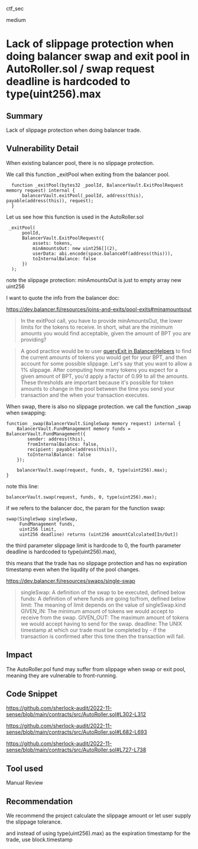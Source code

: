 ctf_sec

medium

# Lack of slippage protection when doing balancer swap and exit pool in AutoRoller.sol / swap request deadline is hardcoded to type(uint256).max

## Summary

Lack of slippage protection when doing balancer trade.

## Vulnerability Detail

When existing balancer pool, there is no slippage protection.

We call this function _exitPool when exiting from the balancer pool.

```solidity
  function _exitPool(bytes32 _poolId, BalancerVault.ExitPoolRequest memory request) internal {
      balancerVault.exitPool(_poolId, address(this), payable(address(this)), request);
  }
```

Let us see how this function is used in the AutoRoller.sol

```solidity
 _exitPool(
      poolId,
      BalancerVault.ExitPoolRequest({
          assets: tokens,
          minAmountsOut: new uint256[](2),
          userData: abi.encode(space.balanceOf(address(this))),
          toInternalBalance: false
      })
  );
```

note the slippage protection:  minAmountsOut is just to empty array new uint256[](2)

I want to quote the info from the balancer doc:

https://dev.balancer.fi/resources/joins-and-exits/pool-exits#minamountsout

> In the exitPool call, you have to provide minAmountsOut, the lower limits for the tokens to receive. In short, what are the minimum amounts you would find acceptable, given the amount of BPT you are providing? 

> A good practice would be to user [queryExit in BalancerHelpers](https://github.com/resources/query-batchswap-join-exit#queryexit) to find the current amounts of tokens you would get for your BPT, and then account for some possible slippage. 
Let's say that you want to allow a 1% slippage. After computing how many tokens you expect for a given amount of BPT, you'd apply a factor of 0.99 to all the amounts. These thresholds are important because it's possible for token amounts to change in the pool between the time you send your transaction and the when your transaction executes.

When swap, there is also no slippage protection. we call the function _swap when swapping:

```solidity
function _swap(BalancerVault.SingleSwap memory request) internal {
    BalancerVault.FundManagement memory funds = BalancerVault.FundManagement({
        sender: address(this),
        fromInternalBalance: false,
        recipient: payable(address(this)),
        toInternalBalance: false
    });

    balancerVault.swap(request, funds, 0, type(uint256).max);
}
```

note this line:

```solidity
balancerVault.swap(request, funds, 0, type(uint256).max);
```

if we refers to the balancer doc, the param for the function swap:

```solidity
swap(SingleSwap singleSwap,
     FundManagement funds,
     uint256 limit,
     uint256 deadline) returns (uint256 amountCalculated[In/Out])
```

the third parameter slippage limit is hardcode to 0,
the fourth parameter deadline is hardcoded to type(uint256).max),

this means that the trade has no slippage protection and has no expiration timestamp even when the liqudity of the pool changes.

https://dev.balancer.fi/resources/swaps/single-swap

> singleSwap: A definition of the swap to be executed, defined below
funds: A definition of where funds are going to/from, defined below
limit: The meaning of limit depends on the value of singleSwap.kind
GIVEN_IN: The minimum amount of tokens we would accept to receive from the swap.
GIVEN_OUT: The maximum amount of tokens we would accept having to send for the swap.
deadline: The UNIX timestamp at which our trade must be completed by - if the transaction is confirmed after this time then the transaction will fail.

## Impact

The AutoRoller.pol fund may suffer from slippage when swap or exit pool, meaning they are vulnerable to front-running.

## Code Snippet

https://github.com/sherlock-audit/2022-11-sense/blob/main/contracts/src/AutoRoller.sol#L302-L312

https://github.com/sherlock-audit/2022-11-sense/blob/main/contracts/src/AutoRoller.sol#L682-L693

https://github.com/sherlock-audit/2022-11-sense/blob/main/contracts/src/AutoRoller.sol#L727-L738

## Tool used

Manual Review

## Recommendation

We recommend the project calculate the slippage amount or let user supply the slippage tolerance.

and instead of using type(uint256).max) as the expiration timestamp for the trade, use block.timestamp
